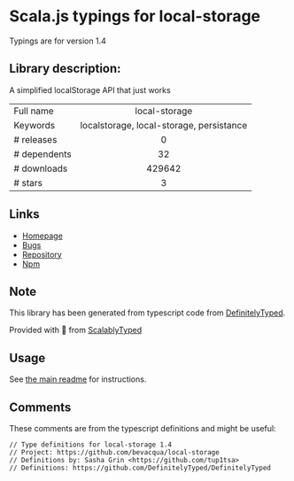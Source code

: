 
# Scala.js typings for local-storage

Typings are for version 1.4

## Library description:
A simplified localStorage API that just works

|                    |                 |
| ------------------ | :-------------: |
| Full name          | local-storage |
| Keywords           | localstorage, local-storage, persistance |
| # releases         | 0 |
| # dependents       | 32 |
| # downloads        | 429642 |
| # stars            | 3 |

## Links
- [Homepage](https://github.com/bevacqua/local-storage)
- [Bugs](https://github.com/bevacqua/local-storage/issues)
- [Repository](https://github.com/bevacqua/local-storage)
- [Npm](https://www.npmjs.com/package/local-storage)
    


## Note
This library has been generated from typescript code from [DefinitelyTyped](https://definitelytyped.org).

Provided with :purple_heart: from [ScalablyTyped](https://github.com/oyvindberg/ScalablyTyped)

## Usage
See [the main readme](../../readme.md) for instructions.

## Comments

These comments are from the typescript definitions and might be useful:
```
// Type definitions for local-storage 1.4
// Project: https://github.com/bevacqua/local-storage
// Definitions by: Sasha Grin <https://github.com/tup1tsa>
// Definitions: https://github.com/DefinitelyTyped/DefinitelyTyped

```

